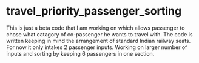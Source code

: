 # travel_priority_passenger_sorting
This is just a beta code that I am working on which allows passenger to chose what catagory of co-passenger he wants to travel with. The code is written keeping in mind the arrangement of standard Indian railway seats. For now it only intakes 2 passenger inputs. Working on larger number of inputs and sorting by keeping 6 passengers in one section. 
